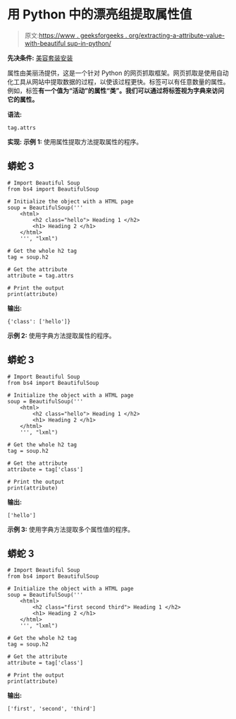 # 用 Python 中的漂亮组提取属性值

> 原文:[https://www . geeksforgeeks . org/extracting-a-attribute-value-with-beautiful sup-in-python/](https://www.geeksforgeeks.org/extracting-an-attribute-value-with-beautifulsoup-in-python/)

**先决条件:** [美容套装安装](https://www.crummy.com/software/BeautifulSoup/bs4/doc/#installing-beautiful-soup)

属性由美丽汤提供，这是一个针对 Python 的网页抓取框架。网页抓取是使用自动化工具从网站中提取数据的过程，以使该过程更快。标签可以有任意数量的属性。例如，标签**有一个值为“活动”的属性“类”。我们可以通过将标签视为字典来访问它的属性。**

**语法:**

```
tag.attrs

```

**实现:**
**示例 1:** 使用属性提取方法提取属性的程序。

## 蟒蛇 3

```
# Import Beautiful Soup
from bs4 import BeautifulSoup

# Initialize the object with a HTML page
soup = BeautifulSoup('''
    <html>
        <h2 class="hello"> Heading 1 </h2>
        <h1> Heading 2 </h1>
    </html>
    ''', "lxml")

# Get the whole h2 tag
tag = soup.h2

# Get the attribute
attribute = tag.attrs

# Print the output
print(attribute)
```

**输出:**

```
{'class': ['hello']}

```

**示例 2:** 使用字典方法提取属性的程序。

## 蟒蛇 3

```
# Import Beautiful Soup
from bs4 import BeautifulSoup

# Initialize the object with a HTML page
soup = BeautifulSoup('''
    <html>
        <h2 class="hello"> Heading 1 </h2>
        <h1> Heading 2 </h1>
    </html>
    ''', "lxml")

# Get the whole h2 tag
tag = soup.h2

# Get the attribute
attribute = tag['class']

# Print the output
print(attribute)
```

**输出:**

```
['hello']

```

**示例 3:** 使用字典方法提取多个属性值的程序。

## 蟒蛇 3

```
# Import Beautiful Soup
from bs4 import BeautifulSoup

# Initialize the object with a HTML page
soup = BeautifulSoup('''
    <html>
        <h2 class="first second third"> Heading 1 </h2>
        <h1> Heading 2 </h1>
    </html>
    ''', "lxml")

# Get the whole h2 tag
tag = soup.h2

# Get the attribute
attribute = tag['class']

# Print the output
print(attribute)
```

**输出:**

```
['first', 'second', 'third']

```